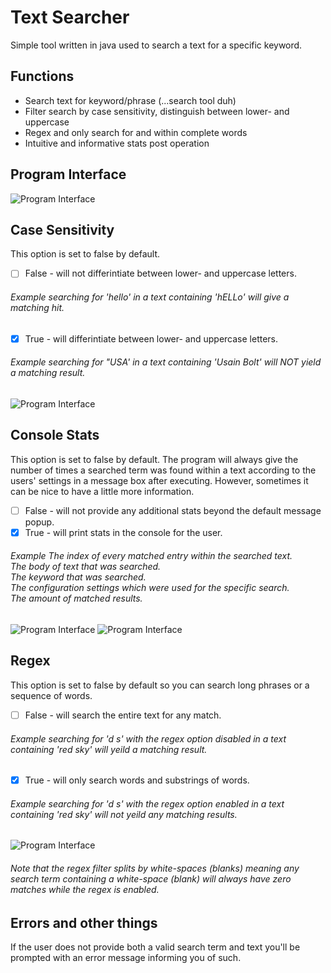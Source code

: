 # Text Searcher
Simple tool written in java used to search a text for a specific keyword.

## Functions
- Search text for keyword/phrase (...search tool duh)
- Filter search by case sensitivity, distinguish between lower- and uppercase
- Regex and only search for and within complete words
- Intuitive and informative stats post operation

## Program Interface
![Program Interface](https://i.imgur.com/tM7XvTb.png)


## Case Sensitivity
This option is set to false by default.
- [ ] False - will not differintiate between lower- and uppercase letters.
###### Example searching for 'hello' in a text containing 'hELLo' will give a matching hit.
- [x] True - will differintiate between lower- and uppercase letters.
###### Example searching for "USA' in a text containing 'Usain Bolt' will NOT yield a matching result.
![Program Interface](https://i.imgur.com/x30E0oV.png)

## Console Stats
This option is set to false by default.
The program will always give the number of times a searched term was found within a text according to the users' settings in a message box after executing.
However, sometimes it can be nice to have a little more information.
- [ ] False - will not provide any additional stats beyond the default message popup.
- [x] True - will print stats in the console for the user.
<h6> Example
  The index of every matched entry within the searched text.<br>
  The body of text that was searched.<br>
  The keyword that was searched.<br>
  The configuration settings which were used for the specific search.<br>
  The amount of matched results.
</h6>

![Program Interface](https://i.imgur.com/q1dSs1f.png)
![Program Interface](https://i.imgur.com/TFaOmkJ.png)

## Regex
This option is set to false by default so you can search long phrases or a sequence of words.

- [ ] False - will search the entire text for any match.
###### Example searching for 'd s' with the regex option disabled in a text containing 'red sky' will yeild a matching result.
- [x] True - will only search words and substrings of words.
###### Example searching for 'd s' with the regex option enabled in a text containing 'red sky' will not yeild any matching results.
![Program Interface](https://i.imgur.com/AvWXVsi.png)

###### Note that the regex filter splits by white-spaces (blanks) meaning any search term containing a white-space (blank) will always have zero matches while the regex is enabled.

## Errors and other things
If the user does not provide both a valid search term and text you'll be prompted with an error message informing you of such.  



